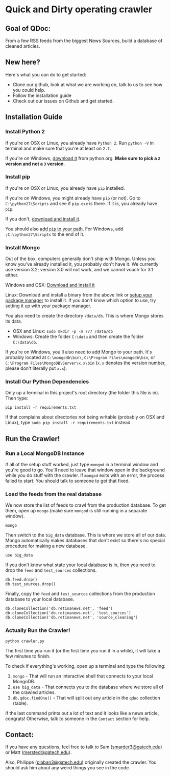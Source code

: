 # Quick and Dirty operating crawler

## Goal of QDoc:

From a few RSS feeds from the biggest News Sources, build a database of cleaned articles.


## New here?

Here's what you can do to get started:

* Clone our github, look at what we are working on, talk to us to see how you could help.
* Follow the installation guide
* Check out our issues on Github and get started.

## Installation Guide

### Install Python 2

If you're on OSX or Linux, you already have `Python 2`. Run `python -V` in terminal and make sure that you're at least on `2.7`.

If you're on Windows, [download it](https://www.python.org/downloads/) from python.org. **Make sure to pick a `2` version and not a `3` version**.

### Install pip

If you're on OSX or Linux, you already have `pip` installed.

If you're on Windows, you might already have `pip` (or not). Go to `C:\python27\Scripts` and see if `pip.exe` is there. If it is, you already have `pip`.

If you don't, [download and install it](https://pip.pypa.io/en/latest/installing/).

You should also [add `pip` to your path](https://java.com/en/download/help/path.xml). For Windows, add `;C:\python27\Scripts` to the end of it.

### Install Mongo

Out of the box, computers generally don't ship with Mongo. Unless you know you've already installed it, you probably don't have it. We currently use version 3.2; version 3.0 will not work, and we cannot vouch for 3.1 either.

Windows and OSX: [Download and install it](https://www.mongodb.org/downloads#production)

Linux: Download and install a binary from the above link or [setup your package manager](http://docs.mongodb.org/manual/tutorial/install-mongodb-on-ubuntu/) to install it. If you don't know which option to use, try setting it up with your package manager.

You also need to create the directory `/data/db`. This is where Mongo stores its data.

* OSX and Linux: `sudo mkdir -p -m 777 /data/db`
* Windows: Create the folder `C:\data` and then create the folder `C:\data\db`.

If you're on Windows, you'll also need to add Mongo to your path. It's probably located at `C:\mongodb\bin\`, `C:\Program Files\mongodb\bin`, or `C:\Program Files\MongoDB\Server\x.x\bin` (`x.x` denotes the version number, please don't literally put `x.x`).

### Install Our Python Dependencies

Only up a terminal in this project's root directory (the folder this file is in). Then type:

    pip install -r requirements.txt

If that complains about directories not being writable (probably on OSX and Linux), type `sudo pip install -r requirements.txt` instead.

## Run the Crawler!

### Run a Local MongoDB Instance

If all of the setup stuff worked, just type `mongod` in a terminal window and you're good to go. You'll need to leave that window open in the background while you do stuff with the crawler. If `mongod` exits with an error, the process failed to start. You should talk to someone to get that fixed.

### Load the feeds from the real database

We now store the list of feeds to crawl from the production database. To get them, open up `mongo` (make sure `mongod` is still running in a separate window).

    mongo

Then switch to the `big_data` database. This is where we store all of our data. Mongo automatically makes databases that don't exist so there's no special procedure for making a new database.

    use big_data

If you don't know what state your local database is in, then you need to drop the `feed` and `test_sources` collections.

    db.feed.drop()
    db.test_sources.drop()

Finally, copy the `feed` and `test_sources` collections from the production database to your local database.

    db.cloneCollection('db.retinanews.net', 'feed')
    db.cloneCollection('db.retinanews.net', 'test_sources')
    db.cloneCollection('db.retinanews.net', 'source_cleaning')

### Actually Run the Crawler!

    python crawler.py

The first time you run it (or the first time you run it in a while), it will take a few minutes to finish.

To check if everything's working, open up a terminal and type the following:

1. `mongo` - That will run an interactive shell that connects to your local MongoDB.
2. `use big_data` - That connects you to the database where we store all of the crawled articles.
3. `db.qdoc.findOne()` - That will split out any article in the `qdoc` collection (table).

If the last command prints out a lot of text and it looks like a news article, congrats! Otherwise, talk to someone in the `Contact` section for help.

## Contact:

If you have any questions, feel free to talk to Sam (smarder3@gatech.edu) or Matt (mersted@gatech.edu).

Also, Philippe (plaban3@gatech.edu) originally created the crawler. You should ask him about any weird things you see in the code.
